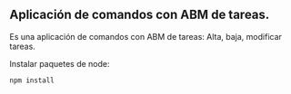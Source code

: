 ## Aplicación de comandos con ABM de tareas.

Es una aplicación de comandos con ABM de tareas:
Alta, baja, modificar tareas.

Instalar paquetes de node:

```
npm install
```
